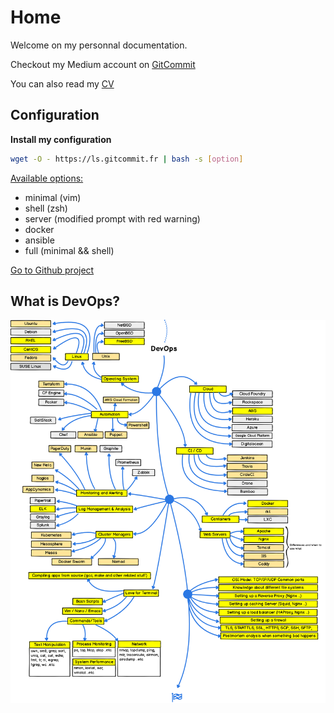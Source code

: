 # Home

Welcome on my personnal documentation.

Checkout my Medium account on [GitCommit](https://gitcommit.fr)

You can also read my [CV](https://cv.gitcommit.fr)

## Configuration

**Install my configuration**

```bash
wget -O - https://ls.gitcommit.fr | bash -s [option]
```

<u>Available options:</u>

- minimal (vim)
- shell (zsh)
- server (modified prompt with red warning)
- docker
- ansible
- full (minimal && shell)


[Go to Github project](https://github.com/victorboissiere/lifesaver)

## What is DevOps?

<a href="/images/devops.png" target="_blank">![DevOps](./images/devops.png)</a>
